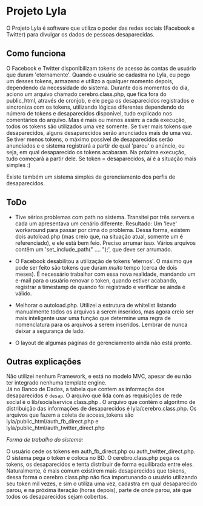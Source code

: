Projeto Lyla
=================

O Projeto Lyla é software que utiliza o poder das redes sociais (Facebook e Twitter) para divulgar os dados de pessoas desaparecidas.  

Como funciona
-------------------

O Facebook e Twitter disponibilizam tokens de acesso às contas de usuário que duram 'eternamente'. Quando o usuário se cadastra no Lyla, eu pego um desses tokens, armazeno e utilizo a qualquer momento depois, dependendo da necessidade do sistema.
Durante dois momentos do dia, aciono um arquivo chamado cerebro.class.php, que fica fora do public_html, através de cronjob, e ele pega os desaparecidos registrados e sincroniza com os tokens, utilizando lógicas diferentes dependendo do número de tokens e desaparecidos disponível, tudo explicado nos comentários do arquivo.
Mas é mais ou menos assim: a cada execução, todos os tokens são utilizados uma vez somente. Se tiver mais tokens que desaparecidos, alguns desaparecidos serão anunciados mais de uma vez. Se tiver menos tokens, o máximo possível de desaparecidos serão anunciados e o sistema registrará a partir de qual 'parou' o anúncio, ou seja, em qual desaparecido os tokens acabaram. Na próxima execução, tudo começará a partir dele. Se token = desaparecidos, aí é a situação mais simples :)

Existe também um sistema simples de gerenciamento dos perfis de desaparecidos.
 

ToDo
-----------

- Tive sérios problemas com path no sistema. Transitei por três servers e cada um apresentava um cenário diferente. Resultado: Um 'leve' workaround para passar por cima do problema. Dessa forma, existem dois autoload.php (mas creio que, na situação atual, somente um é referenciado), e ele está bem feio. Preciso arrumar isso. Vários arquivos contêm um 'set_include_path(" .... ");', que deve ser arrumado.

- O Facebook desabilitou a utilização de tokens 'eternos'. O máximo que pode ser feito são tokens que duram *muito* tempo (cerca de dois meses). É necessário trabalhar com essa nova realidade, mandando um e-mail para o usuário renovar o token, quando estiver acabando, registrar a timestamp de quando foi registrado e verificar se ainda é válido.

- Melhorar o autoload.php. Utilizei a estrutura de whitelist listando manualmente todos os arquivos a serem inseridos, mas agora creio ser mais inteligente usar uma função que determine uma regra de nomenclatura para os arquivos a serem inseridos. Lembrar de nunca deixar a segurança de lado.

- O layout de algumas páginas de gerenciamento ainda não está pronto.


Outras explicações
---------------------------

Não utilizei nenhum Framework, e está no modelo MVC, apesar de eu não ter integrado nenhuma template engine.  
Já no Banco de Dados, a tabela que contem as informaçõs dos desaparecidos é `desap`. O arquivo que lida com as requisições de rede social é o lib/socialservice.class.php . O arquivo que contém o algoritmo de distribuição das informações de desaparecidos é lyla/cerebro.class.php. 
Os arquivos que fazem a coleta de access_tokens são lyla/public_html/auth_fb_direct.php e lyla/public_html/auth_twitter_direct.php  

*Forma de trabalho do sistema:*
 
O usuário cede os tokens em auth_fb_direct.php ou auth_twitter_direct.php. O sistema pega o token e coloca no BD. O cerebro.class.php pega os tokens, os desaparecidos e tenta distribuir de forma equilibrada entre eles. Naturalmente, é mais comum existirem mais desaparecidos que tokens, dessa forma o cerebro.class.php não fica importunando o usuário utilizando seu token mil vezes, e sim o utiliza uma vez, cadastra em qual desaparecido parou, e na próxima iteração (horas depois), parte de onde parou, até que todos os desaparecidos sejam cobertos.
